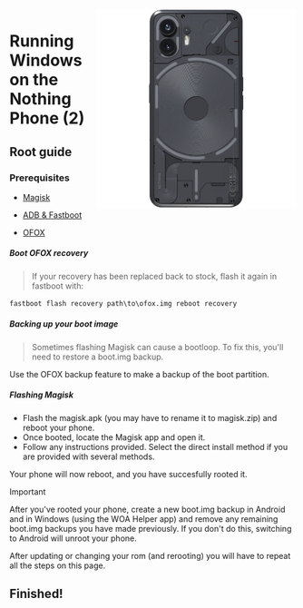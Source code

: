 <img align="right" src="https://github.com/govro150/woa-pong/blob/main/pong.png" width="350" alt="Windows 11 running on pong">

# Running Windows on the Nothing Phone (2)

## Root guide

### Prerequisites
- [Magisk](https://github.com/topjohnwu/Magisk/releases/latest)

- [ADB & Fastboot](https://developer.android.com/studio/releases/platform-tools)

- [OFOX](https://orangefox.download/device/pong)

##### Boot OFOX recovery
> If your recovery has been replaced back to stock, flash it again in fastboot with:
```cmd
fastboot flash recovery path\to\ofox.img reboot recovery
```

##### Backing up your boot image
> Sometimes flashing Magisk can cause a bootloop. To fix this, you'll need to restore a boot.img backup.

Use the OFOX backup feature to make a backup of the boot partition.

##### Flashing Magisk
- Flash the magisk.apk (you may have to rename it to magisk.zip) and reboot your phone. 
- Once booted, locate the Magisk app and open it.
- Follow any instructions provided. Select the direct install method if you are provided with several methods.

Your phone will now reboot, and you have succesfully rooted it.

> [!IMPORTANT]
> After you've rooted your phone, create a new boot.img backup in Android and in Windows (using the WOA Helper app) and remove any remaining boot.img backups you have made previously. If you don't do this, switching to Android will unroot your phone.
> 
> After updating or changing your rom (and rerooting) you will have to repeat all the steps on this page.

## Finished!
